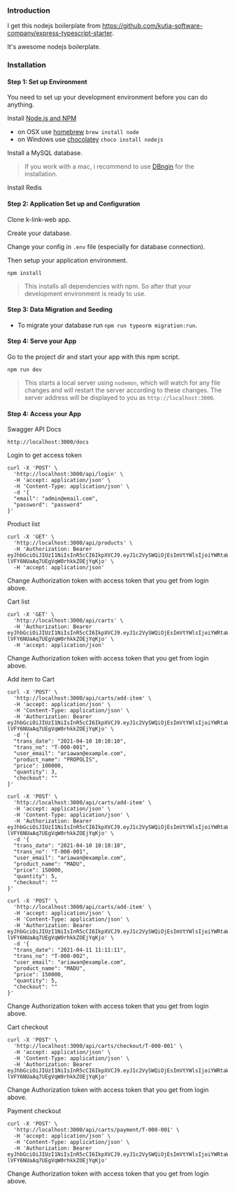 ### Introduction

I get this nodejs boilerplate from https://github.com/kutia-software-company/express-typescript-starter. 

It's awesome nodejs boilerplate. 


### Installation

#### Step 1: Set up Environment

You need to set up your development environment before you can do anything.

Install [Node.js and NPM](https://nodejs.org/en/download/)

- on OSX use [homebrew](http://brew.sh) `brew install node`
- on Windows use [chocolatey](https://chocolatey.org/) `choco install nodejs`

Install a MySQL database.

> If you work with a mac, i recommend to use [DBngin](https://dbngin.com) for the installation.

Install Redis

#### Step 2: Application Set up and Configuration
Clone k-link-web app.

Create your database.

Change your config in `.env` file (especially for database connection).

Then setup your application environment.

```console
npm install
```

> This installs all dependencies with npm. So after that your development environment is ready to use.

#### Step 3: Data Migration and Seeding

- To migrate your database run `npm run typeorm migration:run`.

#### Step 4: Serve your App

Go to the project dir and start your app with this npm script.

```console
npm run dev
```

> This starts a local server using `nodemon`, which will watch for any file changes and will restart the server according to these changes.
> The server address will be displayed to you as `http://localhost:3000`.

#### Step 4: Access your App
Swagger API Docs

```console
http://localhost:3000/docs
```

Login to get access token 

```console
curl -X 'POST' \
  'http://localhost:3000/api/login' \
  -H 'accept: application/json' \
  -H 'Content-Type: application/json' \
  -d '{
  "email": "admin@email.com",
  "password": "password"
}'
```
Product list

```console
curl -X 'GET' \
  'http://localhost:3000/api/products' \
  -H 'Authorization: Bearer eyJhbGciOiJIUzI1NiIsInR5cCI6IkpXVCJ9.eyJ1c2VySWQiOjEsImVtYWlsIjoiYWRtaW5AZW1haWwuY29tIiwiaWF0IjoxNjE4MDIxNTEzLCJleHAiOjE2MTgxMDc5MTN9.Yflkrg6NDc2-lVFY6NUaAq7UEgVqW0rhkkZOEjYqKjo' \
  -H 'accept: application/json'
```

  Change Authorization token with access token that you get from login above.

Cart list

```console
curl -X 'GET' \
  'http://localhost:3000/api/carts' \
  -H 'Authorization: Bearer eyJhbGciOiJIUzI1NiIsInR5cCI6IkpXVCJ9.eyJ1c2VySWQiOjEsImVtYWlsIjoiYWRtaW5AZW1haWwuY29tIiwiaWF0IjoxNjE4MDIxNTEzLCJleHAiOjE2MTgxMDc5MTN9.Yflkrg6NDc2-lVFY6NUaAq7UEgVqW0rhkkZOEjYqKjo' \
  -H 'accept: application/json'
```

  Change Authorization token with access token that you get from login above.

Add item to Cart

```console
curl -X 'POST' \
  'http://localhost:3000/api/carts/add-item' \
  -H 'accept: application/json' \
  -H 'Content-Type: application/json' \
  -H 'Authorization: Bearer eyJhbGciOiJIUzI1NiIsInR5cCI6IkpXVCJ9.eyJ1c2VySWQiOjEsImVtYWlsIjoiYWRtaW5AZW1haWwuY29tIiwiaWF0IjoxNjE4MDIxNTEzLCJleHAiOjE2MTgxMDc5MTN9.Yflkrg6NDc2-lVFY6NUaAq7UEgVqW0rhkkZOEjYqKjo' \
  -d '{
  "trans_date": "2021-04-10 10:10:10",
  "trans_no": "T-000-001",
  "user_email": "ariawan@example.com",
  "product_name": "PROPOLIS",
  "price": 100000,
  "quantity": 3,
  "checkout": ""
}'

curl -X 'POST' \
  'http://localhost:3000/api/carts/add-item' \
  -H 'accept: application/json' \
  -H 'Content-Type: application/json' \
  -H 'Authorization: Bearer eyJhbGciOiJIUzI1NiIsInR5cCI6IkpXVCJ9.eyJ1c2VySWQiOjEsImVtYWlsIjoiYWRtaW5AZW1haWwuY29tIiwiaWF0IjoxNjE4MDIxNTEzLCJleHAiOjE2MTgxMDc5MTN9.Yflkrg6NDc2-lVFY6NUaAq7UEgVqW0rhkkZOEjYqKjo' \
  -d '{
  "trans_date": "2021-04-10 10:10:10",
  "trans_no": "T-000-001",
  "user_email": "ariawan@example.com",
  "product_name": "MADU",
  "price": 150000,
  "quantity": 5,
  "checkout": ""
}'

curl -X 'POST' \
  'http://localhost:3000/api/carts/add-item' \
  -H 'accept: application/json' \
  -H 'Content-Type: application/json' \
  -H 'Authorization: Bearer eyJhbGciOiJIUzI1NiIsInR5cCI6IkpXVCJ9.eyJ1c2VySWQiOjEsImVtYWlsIjoiYWRtaW5AZW1haWwuY29tIiwiaWF0IjoxNjE4MDIxNTEzLCJleHAiOjE2MTgxMDc5MTN9.Yflkrg6NDc2-lVFY6NUaAq7UEgVqW0rhkkZOEjYqKjo' \
  -d '{
  "trans_date": "2021-04-11 11:11:11",
  "trans_no": "T-000-002",
  "user_email": "ariawan@example.com",
  "product_name": "MADU",
  "price": 150000,
  "quantity": 5,
  "checkout": ""
}'
```
  Change Authorization token with access token that you get from login above.

Cart checkout

```console
curl -X 'POST' \
  'http://localhost:3000/api/carts/checkout/T-000-001' \
  -H 'accept: application/json' \
  -H 'Content-Type: application/json' \
  -H 'Authorization: Bearer eyJhbGciOiJIUzI1NiIsInR5cCI6IkpXVCJ9.eyJ1c2VySWQiOjEsImVtYWlsIjoiYWRtaW5AZW1haWwuY29tIiwiaWF0IjoxNjE4MDIxNTEzLCJleHAiOjE2MTgxMDc5MTN9.Yflkrg6NDc2-lVFY6NUaAq7UEgVqW0rhkkZOEjYqKjo'
```
  Change Authorization token with access token that you get from login above.

Payment checkout

```console
curl -X 'POST' \
  'http://localhost:3000/api/carts/payment/T-000-001' \
  -H 'accept: application/json' \
  -H 'Content-Type: application/json' \
  -H 'Authorization: Bearer eyJhbGciOiJIUzI1NiIsInR5cCI6IkpXVCJ9.eyJ1c2VySWQiOjEsImVtYWlsIjoiYWRtaW5AZW1haWwuY29tIiwiaWF0IjoxNjE4MDIxNTEzLCJleHAiOjE2MTgxMDc5MTN9.Yflkrg6NDc2-lVFY6NUaAq7UEgVqW0rhkkZOEjYqKjo'
```
  Change Authorization token with access token that you get from login above.
